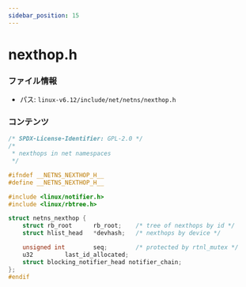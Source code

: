 ```yaml
---
sidebar_position: 15
---
```

# nexthop.h

### ファイル情報

- パス: `linux-v6.12/include/net/netns/nexthop.h`

### コンテンツ

```h
/* SPDX-License-Identifier: GPL-2.0 */
/*
 * nexthops in net namespaces
 */

#ifndef __NETNS_NEXTHOP_H__
#define __NETNS_NEXTHOP_H__

#include <linux/notifier.h>
#include <linux/rbtree.h>

struct netns_nexthop {
	struct rb_root		rb_root;	/* tree of nexthops by id */
	struct hlist_head	*devhash;	/* nexthops by device */

	unsigned int		seq;		/* protected by rtnl_mutex */
	u32			last_id_allocated;
	struct blocking_notifier_head notifier_chain;
};
#endif

```
